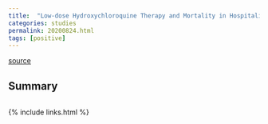 ```yaml
---
title:  "Low-dose Hydroxychloroquine Therapy and Mortality in Hospitalized Patients with COVID-19: A Nationwide Observational Study of 8075 Participants"
categories: studies
permalink: 20200824.html
tags: [positive]
---
```


[source](https://www.sciencedirect.com/science/article/pii/S0924857920303423)

## Summary

```Compared to supportive care only, low-dose HCQ monotherapy was independently associated with lower mortality in hospitalized patients with COVID-19 diagnosed and treated early or later after symptom onset.
```

{% include links.html %}

